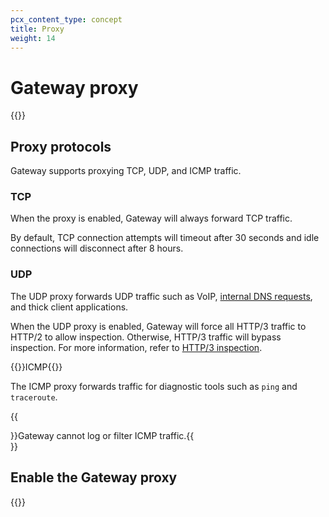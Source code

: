 ```yaml
---
pcx_content_type: concept
title: Proxy
weight: 14
---
```


# Gateway proxy

{{<render file="gateway/_gateway-proxy-description.md" productFolder="cloudflare-one">}}

## Proxy protocols

Gateway supports proxying TCP, UDP, and ICMP traffic.

### TCP

When the proxy is enabled, Gateway will always forward TCP traffic.

By default, TCP connection attempts will timeout after 30 seconds and idle connections will disconnect after 8 hours.

### UDP

The UDP proxy forwards UDP traffic such as VoIP, [internal DNS requests](/cloudflare-one/connections/connect-networks/private-net/cloudflared/private-dns/), and thick client applications.

When the UDP proxy is enabled, Gateway will force all HTTP/3 traffic to HTTP/2 to allow inspection. Otherwise, HTTP/3 traffic will bypass inspection. For more information, refer to [HTTP/3 inspection](/cloudflare-one/policies/gateway/http-policies/http3/).

{{<heading-pill style="beta" heading="h3">}}ICMP{{</heading-pill>}}

The ICMP proxy forwards traffic for diagnostic tools such as `ping` and `traceroute`.

{{<Aside type="warning" header="Limitation">}}Gateway cannot log or filter ICMP traffic.{{</Aside>}}

## Enable the Gateway proxy

{{<render file="gateway/_enable-gateway-proxy.md" productFolder="cloudflare-one">}}